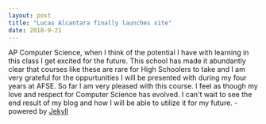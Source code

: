 ```yaml
---
layout: post
title: "Lucas Alcantara finally launches site"
date: 2018-9-21
---
```


AP Computer Science, when I think of the potential I have with learning in this class I get excited for the future. This school has made it abundantly clear that courses like these are rare for High Schoolers to take and I am very grateful for the oppurtunities I will be presented with during my four years at AFSE. So far I am very pleased with this course. I feel as though my love and respect for Computer Science has evolved. I can't wait to see the end result of my blog and how I will be able to utilize it for my future.  - powered by [Jekyll](http://jekyllrb.com) 
